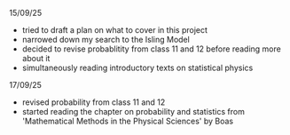15/09/25
- tried to draft a plan on what to cover in this project
- narrowed down my search to the Isling Model
- decided to revise probablitity from class 11 and 12 before reading more about it
- simultaneously reading introductory texts on statistical physics

17/09/25
- revised probability from class 11 and 12
- started reading the chapter on probability and statistics from 'Mathematical Methods in the Physical Sciences' by Boas
